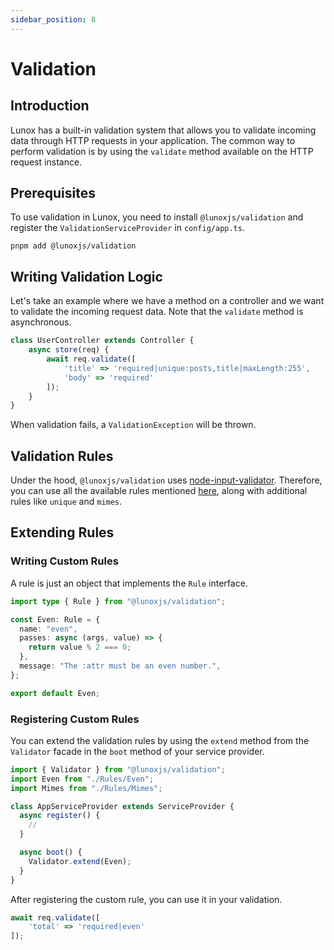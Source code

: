 ```yaml
---
sidebar_position: 8
---
```


# Validation

## Introduction

Lunox has a built-in validation system that allows you to validate incoming data through HTTP requests in your application. The common way to perform validation is by using the `validate` method available on the HTTP request instance.

## Prerequisites

To use validation in Lunox, you need to install `@lunoxjs/validation` and register the `ValidationServiceProvider` in `config/app.ts`.

```
pnpm add @lunoxjs/validation
```

## Writing Validation Logic

Let's take an example where we have a method on a controller and we want to validate the incoming request data. Note that the `validate` method is asynchronous.

```ts
class UserController extends Controller {
    async store(req) {
        await req.validate([
            'title' => 'required|unique:posts,title|maxLength:255',
            'body' => 'required'
        ]);
    }
}
```

When validation fails, a `ValidationException` will be thrown.

## Validation Rules

Under the hood, `@lunoxjs/validation` uses [node-input-validator](https://github.com/bitnbytesio/node-input-validator). Therefore, you can use all the available rules mentioned [here](https://github.com/bitnbytesio/node-input-validator#rules), along with additional rules like `unique` and `mimes`.

## Extending Rules

### Writing Custom Rules

A rule is just an object that implements the `Rule` interface.

```ts
import type { Rule } from "@lunoxjs/validation";

const Even: Rule = {
  name: "even",
  passes: async (args, value) => {
    return value % 2 === 0;
  },
  message: "The :attr must be an even number.",
};

export default Even;
```

### Registering Custom Rules

You can extend the validation rules by using the `extend` method from the `Validator` facade in the `boot` method of your service provider.

```ts
import { Validator } from "@lunoxjs/validation";
import Even from "./Rules/Even";
import Mimes from "./Rules/Mimes";

class AppServiceProvider extends ServiceProvider {
  async register() {
    //
  }

  async boot() {
    Validator.extend(Even);
  }
}
```

After registering the custom rule, you can use it in your validation.

```ts
await req.validate([
    'total' => 'required|even'
]);
```
